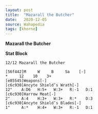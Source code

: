 ```yaml
---
layout: post
title:  "Mazarall the Butcher"
date:   2020-12-05
source: Wahapedia
tags: [khorne]
---
```


**Mazarall the Butcher**

**Stat Block**
```
12/12 Mazarall the Butcher
```

```
[56f442]M     W     B     Sa    [-]
*     12    10    3+    
[e85545]Weapons[-]
[c6c930]Ancyte Shield’s Wrath[-]
12"    A:D6   H:5+   W:3+   R:-1   D:1   
[c6c930]Harrow Meat[-]
2"     A:4    H:3+   W:3+   R:*    D:3   
[c6c930]Ancyte Shield’s Blades[-]
1"     A:*    H:4+   W:3+   R:-1   D:1   
```



